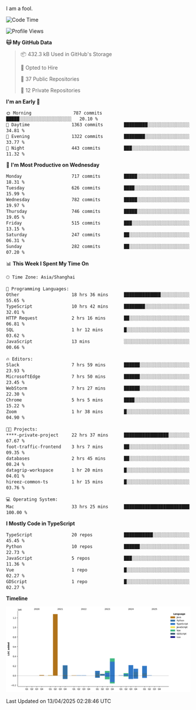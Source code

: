 I am a fool.

<!--START_SECTION:waka-->
![Code Time](http://img.shields.io/badge/Code%20Time-2%2C869%20hrs%2017%20mins-blue)

![Profile Views](http://img.shields.io/badge/Profile%20Views-1-blue)

**🐱 My GitHub Data** 

> 📦 432.3 kB Used in GitHub's Storage 
 > 
> 💼 Opted to Hire
 > 
> 📜 37 Public Repositories 
 > 
> 🔑 12 Private Repositories 
 > 
**I'm an Early 🐤** 

```text
🌞 Morning                787 commits         █████░░░░░░░░░░░░░░░░░░░░   20.10 % 
🌆 Daytime                1363 commits        █████████░░░░░░░░░░░░░░░░   34.81 % 
🌃 Evening                1322 commits        ████████░░░░░░░░░░░░░░░░░   33.77 % 
🌙 Night                  443 commits         ███░░░░░░░░░░░░░░░░░░░░░░   11.32 % 
```
📅 **I'm Most Productive on Wednesday** 

```text
Monday                   717 commits         █████░░░░░░░░░░░░░░░░░░░░   18.31 % 
Tuesday                  626 commits         ████░░░░░░░░░░░░░░░░░░░░░   15.99 % 
Wednesday                782 commits         █████░░░░░░░░░░░░░░░░░░░░   19.97 % 
Thursday                 746 commits         █████░░░░░░░░░░░░░░░░░░░░   19.05 % 
Friday                   515 commits         ███░░░░░░░░░░░░░░░░░░░░░░   13.15 % 
Saturday                 247 commits         ██░░░░░░░░░░░░░░░░░░░░░░░   06.31 % 
Sunday                   282 commits         ██░░░░░░░░░░░░░░░░░░░░░░░   07.20 % 
```


📊 **This Week I Spent My Time On** 

```text
🕑︎ Time Zone: Asia/Shanghai

💬 Programming Languages: 
Other                    18 hrs 36 mins      ██████████████░░░░░░░░░░░   55.65 % 
TypeScript               10 hrs 42 mins      ████████░░░░░░░░░░░░░░░░░   32.01 % 
HTTP Request             2 hrs 16 mins       ██░░░░░░░░░░░░░░░░░░░░░░░   06.81 % 
SQL                      1 hr 12 mins        █░░░░░░░░░░░░░░░░░░░░░░░░   03.62 % 
JavaScript               13 mins             ░░░░░░░░░░░░░░░░░░░░░░░░░   00.66 % 

🔥 Editors: 
Slack                    7 hrs 59 mins       ██████░░░░░░░░░░░░░░░░░░░   23.93 % 
MicrosoftEdge            7 hrs 50 mins       ██████░░░░░░░░░░░░░░░░░░░   23.45 % 
WebStorm                 7 hrs 27 mins       ██████░░░░░░░░░░░░░░░░░░░   22.30 % 
Chrome                   5 hrs 5 mins        ████░░░░░░░░░░░░░░░░░░░░░   15.22 % 
Zoom                     1 hr 38 mins        █░░░░░░░░░░░░░░░░░░░░░░░░   04.90 % 

🐱‍💻 Projects: 
****-private-project     22 hrs 37 mins      █████████████████░░░░░░░░   67.67 % 
foot-traffic-frontend    3 hrs 7 mins        ██░░░░░░░░░░░░░░░░░░░░░░░   09.35 % 
databases                2 hrs 45 mins       ██░░░░░░░░░░░░░░░░░░░░░░░   08.24 % 
datagrip-workspace       1 hr 20 mins        █░░░░░░░░░░░░░░░░░░░░░░░░   04.01 % 
hireez-common-ts         1 hr 15 mins        █░░░░░░░░░░░░░░░░░░░░░░░░   03.76 % 

💻 Operating System: 
Mac                      33 hrs 25 mins      █████████████████████████   100.00 % 
```

**I Mostly Code in TypeScript** 

```text
TypeScript               20 repos            ███████████░░░░░░░░░░░░░░   45.45 % 
Python                   10 repos            ██████░░░░░░░░░░░░░░░░░░░   22.73 % 
JavaScript               5 repos             ███░░░░░░░░░░░░░░░░░░░░░░   11.36 % 
Vue                      1 repo              █░░░░░░░░░░░░░░░░░░░░░░░░   02.27 % 
GDScript                 1 repo              █░░░░░░░░░░░░░░░░░░░░░░░░   02.27 % 
```



**Timeline**

![Lines of Code chart](https://raw.githubusercontent.com/VeejaLiu/VeejaLiu/master/assets/bar_graph.png)


 Last Updated on 13/04/2025 02:28:46 UTC
<!--END_SECTION:waka-->
